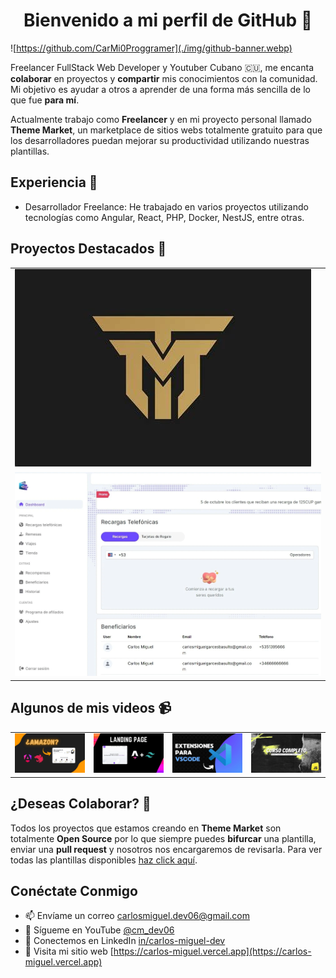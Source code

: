 <h1 align="center">Bienvenido a mi perfil de GitHub 👋</h1>

![https://github.com/CarMi0Proggramer](./img/github-banner.webp)

Freelancer FullStack Web Developer y Youtuber Cubano 🇨🇺, me encanta **colaborar** en proyectos y **compartir** mis conocimientos con la comunidad. Mi objetivo es ayudar a otros a aprender de una forma más sencilla de lo que fue **para mí**.

Actualmente trabajo como **Freelancer** y en mi proyecto personal llamado **Theme Market**, un marketplace de sitios webs totalmente gratuito para que los desarrolladores puedan mejorar su productividad utilizando nuestras plantillas.

## Experiencia 🔭

-   Desarrollador Freelance: He trabajado en varios proyectos utilizando tecnologías como Angular, React, PHP, Docker, NestJS, entre otras.

## Proyectos Destacados 💼

<table style="width: 100%">
  <tr>
    <td>
      <a href="https://github.com/ThemeMarket">
        <img src="./img/projects/thememarket.webp" />
      </a>
    </td>
  </tr>
  <tr>
    <td>
      <a href="https://gotosend.com">
        <img src="./img/projects/gotosend.webp" />
      </a>
    </td>
  </tr>
</table>

## Algunos de mis videos 📹

<table style="width: 100%">
  <tr>
    <td>
      <a href="#">
        <img src="./img/videos/angular-nestjs-course.webp" />
      </a>
    </td>
    <td>
      <a href="https://youtu.be/jKndgWrs2U0?si=DQkAk5PZt9QLnh1o">
        <img src="./img/videos/astro-portfolio.webp" />
      </a>
    </td>
    <td>
      <a href="https://youtu.be/Lgqusuk53sk?si=DgrPAjBjETyoBeST">
        <img src="./img/videos/vscode-extensions.webp" />
      </a>
    </td>
    <td>
      <a href="https://youtu.be/SLZ8Gn-T2Pc?si=VV7XfIoS5h58SA64">
        <img src="./img/videos/js-objects-course.webp" />
      </a>
    </td>
  </tr>
</table>

## ¿Deseas Colaborar? 🤝

Todos los proyectos que estamos creando en **Theme Market** son totalmente **Open Source** por lo que siempre puedes **bifurcar** una plantilla, enviar una **pull request** y nosotros nos encargaremos de revisarla. Para ver todas las plantillas disponibles [haz click aquí](https://github.com/ThemeMarket?tab=repositories).

## Conéctate Conmigo

-   📫 Envíame un correo [carlosmiguel.dev06@gmail.com](mailto:carlosmiguel.dev06@gmail.com)
-   🔴 Sígueme en YouTube [@cm_dev06](https://www.youtube.com/@cm_dev06)
-   🔵 Conectemos en LinkedIn [in/carlos-miguel-dev](https://www.linkedin.com/in/carlos-miguel-dev)
-   🚀 Visita mi sitio web [https://carlos-miguel.vercel.app](https://carlos-miguel.vercel.app)
